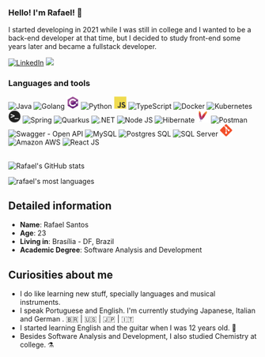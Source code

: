 ### Hello! I'm Rafael! 👋

I started developing in 2021 while I was still in college and I wanted to be a back-end developer at that time, but I decided to study front-end some years later and became a fullstack developer.

[![LinkedIn](https://img.shields.io/badge/LinkedIn-0077B5?style=for-the-badge&logo=linkedin&logoColor=white)](https://www.linkedin.com/in/rafaelsantose-dev/)
<a href = "mailto:rafa.05125@gmail.com"> <img src="https://img.shields.io/badge/Gmail-D14836?style=for-the-badge&logo=gmail&logoColor=white"></a>

### Languages and tools
<div style="display: inline_block">
  <img height="25" src="https://www.vectorlogo.zone/logos/java/java-icon.svg" title="Java" alt="Java" /></code>
  <img height="25" src="https://www.vectorlogo.zone/logos/golang/golang-ar21.svg" title="Go" alt="Golang" /></code>
  <img height="25" src="https://raw.githubusercontent.com/devicons/devicon/master/icons/csharp/csharp-original.svg" title="C#" alt="C#" /></code>
  <img height="25" src="https://www.vectorlogo.zone/logos/python/python-icon.svg" title="Python" alt="Python" /></code>
  <img width="25" height="25" src="https://raw.githubusercontent.com/devicons/devicon/master/icons/javascript/javascript-original.svg" title="JavaScript" alt="JavaScript" />
  <img height="25" src="https://www.vectorlogo.zone/logos/typescriptlang/typescriptlang-icon.svg" title="TypeScript" alt="TypeScript" /></code>
  <img height="25" src="https://raw.githubusercontent.com/leandrocgsi/leandrocgsi/2331dded51784b78b8b66fd83037b2f2e28943e3/svg_logos/docker_logo.svg" title="Docker" alt="Docker" />
  <img height="25" src="https://www.vectorlogo.zone/logos/kubernetes/kubernetes-icon.svg" title="Kubernetes" alt="Kubernetes" />
  <img height="25" src="https://raw.githubusercontent.com/github/explore/80688e429a7d4ef2fca1e82350fe8e3517d3494d/topics/terminal/terminal.png" title="Terminal" alt="Terminal">
  <img width="25" height="25" src="https://www.vectorlogo.zone/logos/springio/springio-icon.svg" title="Spring" alt="Spring" /></code>
  <img width="25" height="25" src="https://cdn.jsdelivr.net/gh/devicons/devicon@latest/icons/quarkus/quarkus-original.svg" title="Quarkus" alt="Quarkus"/>
  <img width="25" height="25" src="https://www.vectorlogo.zone/logos/dotnet/dotnet-vertical.svg" title=".NET" alt=".NET"/>
  <img height="25" src="https://github.com/leandrocgsi/leandrocgsi/blob/main/svg_logos/nodejs.png" title="Node JS" alt="Node JS">
  <img width="25" height="25" src="https://www.vectorlogo.zone/logos/hibernate/hibernate-icon.svg" title="Hibernate" alt="Hibernate" /></code>
  <img width="25" height="25" src="https://raw.githubusercontent.com/vscode-icons/vscode-icons/master/icons/file_type_maven.svg" title="Apache Maven" alt="Apache Maven" /></code>
  <img width="25" height="25" src="https://www.vectorlogo.zone/logos/getpostman/getpostman-icon.svg" title="Postman" alt="Postman" /></code>
  <img width="25" height="25" src="https://www.vectorlogo.zone/logos/openapis/openapis-icon.svg" title="Swagger - Open API" alt="Swagger - Open API" /></code>
  <img width="25" height="25" src="https://www.vectorlogo.zone/logos/mysql/mysql-icon.svg" title="MySQL" alt="MySQL"/></code>
  <img width="25" height="25" src="https://www.vectorlogo.zone/logos/postgresql/postgresql-icon.svg" title="Postgres SQL" alt="Postgres SQL"/></code>
  <img width="22" height="25" src="https://github.com/leandrocgsi/leandrocgsi/blob/main/svg_logos/microsoft-sql-server.png" title="SQL Server" alt="SQL Server"/></code>
  <img height="25" src="https://raw.githubusercontent.com/devicons/devicon/master/icons/git/git-original.svg" title="GIT" alt="GIT">
  <img width="25" height="25" src="https://github.com/leandrocgsi/leandrocgsi/blob/main/svg_logos/amazon_aws-icon.png" title="Amazon AWS" alt="Amazon AWS" /></code>
  <img width="25" height="25" src="https://raw.githubusercontent.com/leandrocgsi/leandrocgsi/main/svg_logos/react-original-wordmark.svg" title="React JS" alt="React JS" />
</div></br>

![Rafael's GitHub stats](https://github-readme-stats.vercel.app/api?username=Rafaelse6&show_icons=true&theme=tokyonight)

<img width="400em" src="https://github-readme-stats.vercel.app/api/top-langs/?username=Rafaelse6&layout=compact&langs_count=6&theme=tokyonight" alt="rafael's most languages"/>
</p>

## Detailed information

* **Name**: Rafael Santos
* **Age**: 23
* **Living in**: Brasília - DF, Brazil
* **Academic Degree**: Software Analysis and Development

## Curiosities about me

* I do like learning new stuff, specially languages and musical instruments.
* I speak Portuguese and English. I'm currently studying Japanese, Italian and German . 🇧🇷 | 🇺🇸 | 🇯🇵 | 🇮🇹 
* I started learning English and the guitar when I was 12 years old. 🎸
* Besides Software Analysis and Development, I also studied Chemistry at college. ⚗️


